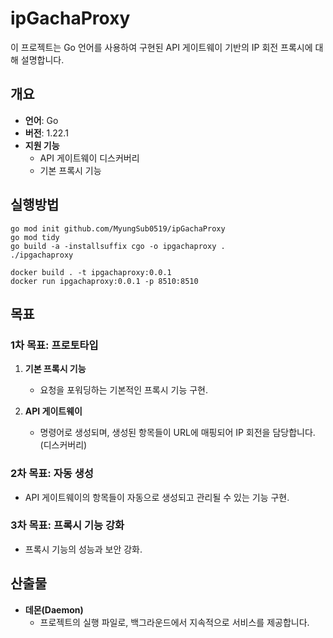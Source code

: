 # ipGachaProxy

이 프로젝트는 Go 언어를 사용하여 구현된 API 게이트웨이 기반의 IP 회전 프록시에 대해 설명합니다.

## 개요

- **언어**: Go
- **버전**: 1.22.1
- **지원 기능**
  - API 게이트웨이 디스커버리
  - 기본 프록시 기능

## 실행방법

```
go mod init github.com/MyungSub0519/ipGachaProxy
go mod tidy
go build -a -installsuffix cgo -o ipgachaproxy .
./ipgachaproxy
```

```
docker build . -t ipgachaproxy:0.0.1
docker run ipgachaproxy:0.0.1 -p 8510:8510
```

## 목표

### 1차 목표: 프로토타입

1. **기본 프록시 기능**

   - 요청을 포워딩하는 기본적인 프록시 기능 구현.

2. **API 게이트웨이**
   - 명령어로 생성되며, 생성된 항목들이 URL에 매핑되어 IP 회전을 담당합니다. (디스커버리)

### 2차 목표: 자동 생성

- API 게이트웨이의 항목들이 자동으로 생성되고 관리될 수 있는 기능 구현.

### 3차 목표: 프록시 기능 강화

- 프록시 기능의 성능과 보안 강화.

## 산출물

- **데몬(Daemon)**
  - 프로젝트의 실행 파일로, 백그라운드에서 지속적으로 서비스를 제공합니다.
